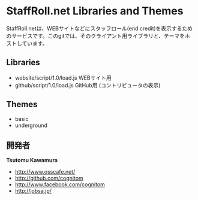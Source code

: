 StaffRoll.net Libraries and Themes
=================

StaffRoll.netは、WEBサイトなどにスタッフロール(end credit)を表示するためのサービスです。このgitでは、そのクライアント用ライブラリと、テーマをホストしています。


Libraries
-----

* website/script/1.0/load.js WEBサイト用
* github/script/1.0/load.js GitHub用 (コントリビュータの表示)


Themes
-----
* basic
* underground


開発者
-------

**Tsutomu Kawamura**

+ http://www.osscafe.net/
+ http://github.com/cognitom
+ http://www.facebook.com/cognitom
+ http://jobsa.jp/
